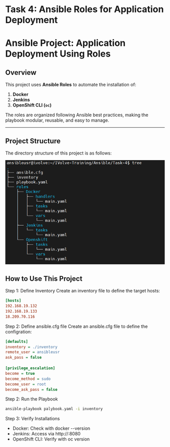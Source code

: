 # Task 4: Ansible Roles for Application Deployment
# Ansible Project: Application Deployment Using Roles

## Overview
This project uses **Ansible Roles** to automate the installation of:
1. **Docker**
2. **Jenkins**
3. **OpenShift CLI (`oc`)**

The roles are organized following Ansible best practices, making the playbook modular, reusable, and easy to manage.

---

## Project Structure

The directory structure of this project is as follows:

![structure](./images/test.png)

## How to Use This Project

Step 1: Define Inventory
Create an inventory file to define the target hosts:

```ini
[hosts]
192.168.19.132
192.168.19.133
18.209.70.116
```

Step 2: Define ansible.cfg file 
Create an ansible.cfg file to define the configration:

```ini
[defaults]
inventory = ./inventory 
remote_user = ansibleusr 
ask_pass = false 

[privilege_escalation]
become = true 
become_method = sudo 
become_user = root 
become_ask_pass = false

```
Step 2: Run the Playbook

```bash
ansible-playbook palybook.yaml -i inventory 
```
Step 3: Verify Installations

- Docker: Check with docker --version
- Jenkins: Access via http://<server-ip>:8080
- OpenShift CLI: Verify with oc version
